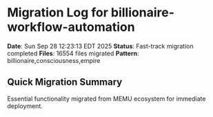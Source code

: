 # Migration Log for billionaire-workflow-automation

**Date**: Sun Sep 28 12:23:13 EDT 2025
**Status**: Fast-track migration completed
**Files**:    16554 files migrated
**Pattern**: billionaire,consciousness,empire

## Quick Migration Summary
Essential functionality migrated from MEMU ecosystem for immediate deployment.
